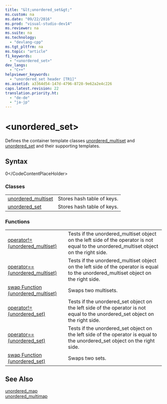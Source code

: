 ```yaml
---
title: "&lt;unordered_set&gt;"
ms.custom: na
ms.date: "09/22/2016"
ms.prod: "visual-studio-dev14"
ms.reviewer: na
ms.suite: na
ms.technology: 
  - "devlang-cpp"
ms.tgt_pltfrm: na
ms.topic: "article"
f1_keywords: 
  - "<unordered_set>"
dev_langs: 
  - "C++"
helpviewer_keywords: 
  - "unordered_set header [TR1]"
ms.assetid: a3364d54-147d-4796-8728-9e62a2e4c226
caps.latest.revision: 22
translation.priority.ht: 
  - "de-de"
  - "ja-jp"
---
```

# &lt;unordered_set&gt;
Defines the container template classes [unordered_multiset](../vs140/unordered_multiset-class.md) and [unordered_set](../vs140/unordered_set-class.md) and their supporting templates.  
  
## Syntax  
  
<CodeContentPlaceHolder>0\</CodeContentPlaceHolder>  
### Classes  
  
|||  
|-|-|  
|[unordered_multiset](../vs140/unordered_multiset-class.md)|Stores hash table of keys.|  
|[unordered_set](../vs140/unordered_set-class.md)|Stores hash table of keys.|  
  
### Functions  
  
|||  
|-|-|  
|[operator!= (unordered_multiset)](../vs140/-unordered_set--operators.md#operator_neq)|Tests if the unordered_multiset object on the left side of the operator is not equal to the unordered_multiset object on the right side.|  
|[operator== (unordered_multiset)](../vs140/-unordered_set--operators.md#operator_eq_eq)|Tests if the unordered_multiset object on the left side of the operator is equal to the unordered_multiset object on the right side.|  
|[swap Function (unordered_multiset)](../vs140/-unordered_set--functions.md#swap_function)|Swaps two multisets.|  
|[operator!= (unordered_set)](../vs140/-unordered_set--operators.md#operator_neq)|Tests if the unordered_set object on the left side of the operator is not equal to the unordered_set object on the right side.|  
|[operator== (unordered_set)](../vs140/-unordered_set--operators.md#operator_eq_eq)|Tests if the unordered_set object on the left side of the operator is equal to the unordered_set object on the right side.|  
|[swap Function (unordered_set)](../vs140/-unordered_set--functions.md#swap_function)|Swaps two sets.|  
  
## See Also  
 [unordered_map](../vs140/unordered_map-class.md)   
 [unordered_multimap](../vs140/unordered_multimap-class.md)
